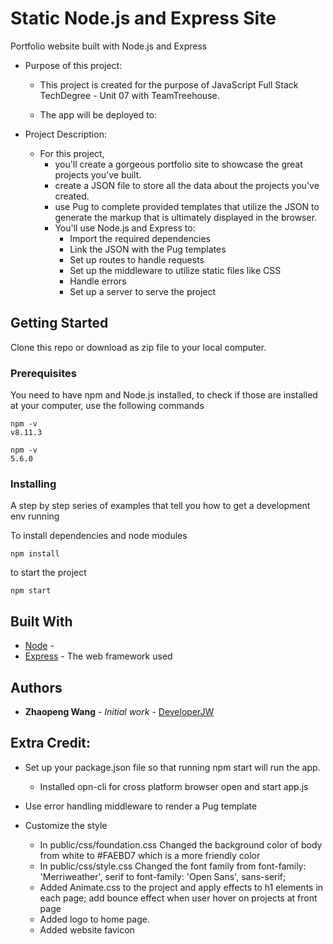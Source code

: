# Static Node.js and Express Site

Portfolio website built with Node.js and Express
- Purpose of this project: 

  - This project is created for the purpose of JavaScript Full Stack TechDegree - Unit 07 with TeamTreehouse. 
  
  - The app will be deployed to: 
  
- Project Description:
  - For this project, 
    - you'll create a gorgeous portfolio site to showcase the great projects you've built.
    - create a JSON file to store all the data about the projects you've created.
    - use Pug to complete provided templates that utilize the JSON to generate the markup that is ultimately displayed in the browser.
    - You'll use Node.js and Express to:
        - Import the required dependencies
        - Link the JSON with the Pug templates
        - Set up routes to handle requests
        - Set up the middleware to utilize static files like CSS
        - Handle errors
        - Set up a server to serve the project

## Getting Started

Clone this repo or download as zip file to your local computer.

### Prerequisites

You need to have npm and Node.js installed, 
to check if those are installed at your computer, use the following commands

```
npm -v
v8.11.3

npm -v
5.6.0
```

### Installing

A step by step series of examples that tell you how to get a development env running

To install dependencies and node modules

```
npm install
```

to start the project

```
npm start
```



## Built With

* [Node](http://www.dropwizard.io/1.0.2/docs/) - 
* [Express](https://maven.apache.org/) - The web framework used


## Authors

* **Zhaopeng Wang** - *Initial work* - [DeveloperJW](https://github.com/DeveloperJW)


Extra Credit:
-
- Set up your package.json file so that running npm start will run the app.
    - Installed opn-cli for cross platform browser open and start app.js     
- Use error handling middleware to render a Pug template
    
- Customize the style
    - In public/css/foundation.css Changed the background color of body from white to #FAEBD7 which is a more friendly color
    - In public/css/style.css Changed the font family from font-family: 'Merriweather', serif to font-family: 'Open Sans', sans-serif;
    - Added Animate.css to the project and apply effects to h1 elements in each page;
    add bounce effect when user hover on projects at front page
    - Added logo to home page.
    - Added website favicon
